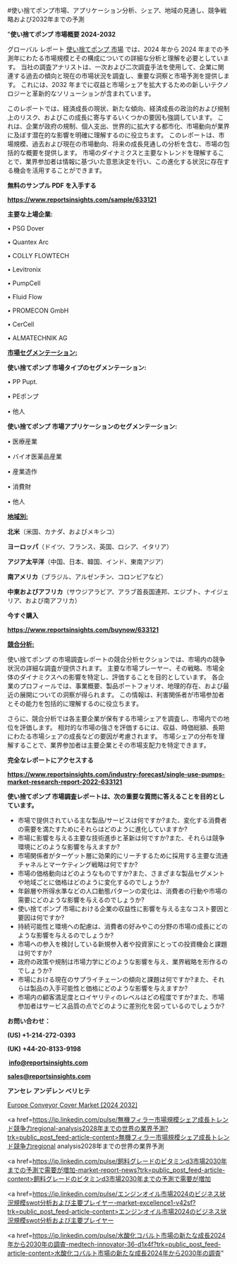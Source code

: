 #使い捨てポンプ市場、アプリケーション分析、シェア、地域の見通し、競争戦略および2032年までの予測

"<strong>使い捨てポンプ 市場概要 2024-2032</strong>

グローバル レポート <a href=https://www.reportsinsights.com/sample/633121>使い捨てポンプ 市場</a> では、2024 年から 2024 年までの予測年にわたる市場規模とその構成についての詳細な分析と理解を必要としています。 当社の調査アナリストは、一次および二次調査手法を使用して、企業に関連する過去の傾向と現在の市場状況を調査し、重要な洞察と市場予測を提供します。 これには、2032 年までに収益と市場シェアを拡大​​するための新しいテクノロジーと革新的なソリューションが含まれています。

このレポートでは、経済成長の現状、新たな傾向、経済成長の政治的および規制上のリスク、およびこの成長に寄与するいくつかの要因も強調しています。 これは、企業が政府の規制、個人支出、世界的に拡大する都市化、市場動向が業界に及ぼす潜在的な影響を明確に理解するのに役立ちます。 このレポートは、市場規模、過去および現在の市場動向、将来の成長見通しの分析を含む、市場の包括的な概要を提供します。 市場のダイナミクスと主要なトレンドを理解することで、業界参加者は情報に基づいた意思決定を行い、この進化する状況に存在する機会を活用することができます。

<strong><b>無料のサンプル PDF を入手する</b></strong>

<a href=https://www.reportsinsights.com/sample/633121><strong><u>https://www.reportsinsights.com/sample/633121</u></strong></a>

<strong>主要な上場企業:</strong>

• PSG Dover

• Quantex Arc

• COLLY FLOWTECH

• Levitronix

• PumpCell

• Fluid Flow

• PROMECON GmbH

• CerCell

• ALMATECHNIK AG

<strong><u>市場セグメンテーション</u></strong><strong><u>:</u></strong>

<strong>使い捨てポンプ 市場タイプのセグメンテーション:</strong>

• PP Pupt.

• PEポンプ

• 他人

<strong>使い捨てポンプ 市場アプリケーションのセグメンテーション:</strong>

• 医療産業

• バイオ医薬品産業

• 産業造作

• 消費財

• 他人

<strong><u>地域別</u></strong><strong><u>:</u></strong>

<strong>北米</strong>（米国、カナダ、およびメキシコ）

<strong>ヨーロッパ</strong>（ドイツ、フランス、英国、ロシア、イタリア）

<strong>アジア太平洋</strong>（中国、日本、韓国、インド、東南アジア）

<strong>南アメリカ</strong>（ブラジル、アルゼンチン、コロンビアなど）

<strong>中東およびアフリカ</strong>（サウジアラビア、アラブ首長国連邦、エジプト、ナイジェリア、および南アフリカ）

<strong>今すぐ購入</strong>

<a href=https://www.reportsinsights.com/buynow/633121><strong><u>https://www.reportsinsights.com/buynow/633121</u></strong></a>

<strong><u>競合分析:</u></strong>

使い捨てポンプ の市場調査レポートの競合分析セクションでは、市場内の競争状況の詳細な調査が提供されます。 主要な市場プレーヤー、その戦略、市場全体のダイナミクスへの影響を特定し、評価することを目的としています。 各企業のプロフィールでは、事業概要、製品ポートフォリオ、地理的存在、および最近の展開についての洞察が得られます。 この情報は、利害関係者が市場参加者とその能力を包括的に理解するのに役立ちます。

さらに、競合分析では各主要企業が保有する市場シェアを調査し、市場内での地位を評価します。 相対的な市場の強さを評価するには、収益、時価総額、長期にわたる市場シェアの成長などの要因が考慮されます。 市場シェアの分布を理解することで、業界参加者は主要企業とその市場支配力を特定できます。

<strong>完全なレポートにアクセスする</strong>

<a href=https://www.reportsinsights.com/industry-forecast/single-use-pumps-market-research-report-2022-633121><strong><u><b>https://www.reportsinsights.com/industry-forecast/single-use-pumps-market-research-report-2022-633121</b></u></strong></a>

<strong><b>使い捨てポンプ 市場調査レポートは、次の重要な質問に答えることを目的としています。</b></strong>
<ul>
  <li>市場で提供されている主な製品/サービスは何ですか?また、変化する消費者の需要を満たすためにそれらはどのように進化していますか?</li>
  <li>市場に影響を与える主要な技術進歩と革新は何ですか?また、それらは競争環境にどのような影響を与えますか?</li>
  <li>市場関係者がターゲット層に効果的にリーチするために採用する主要な流通チャネルとマーケティング戦略は何ですか?</li>
  <li>市場の価格動向はどのようなものですか?また、さまざまな製品セグメントや地域ごとに価格はどのように変化するのでしょうか?</li>
  <li>年齢層や所得水準などの人口動態パターンの変化は、消費者の行動や市場の需要にどのような影響を与えるのでしょうか?</li>
  <li>使い捨てポンプ 市場における企業の収益性に影響を与える主なコスト要因と要因は何ですか?</li>
  <li>持続可能性と環境への配慮は、消費者の好みやこの分野の市場の成長にどのような影響を与えるのでしょうか?</li>
  <li>市場への参入を検討している新規参入者や投資家にとっての投資機会と課題は何ですか?</li>
  <li>政府の政策や規制は市場力学にどのような影響を与え、業界戦略を形作るのでしょうか?</li>
  <li>市場における現在のサプライチェーンの傾向と課題は何ですか?また、それらは製品の入手可能性と価格にどのような影響を与えますか?</li>
  <li>市場内の顧客満足度とロイヤリティのレベルはどの程度ですか?また、市場参加者はサービス品質の点でどのように差別化を図っているのでしょうか?</li>
</ul>
<strong>お問い合わせ：</strong>

<strong>(US) +1-214-272-0393</strong>

<strong>(UK) +44-20-8133-9198</strong>

<strong> </strong><a href=info@reportsinsights.com><strong><u>info@reportsinsights.com</u></strong></a>

<a href=sales@reportsinsights.com><strong><u>sales@reportsinsights.com</u></strong></a>

<strong>アンセレ アンデレン ベリヒテ</strong>

<a href=https://www.linkedin.com/pulse/europe-conveyor-cover-markets-analysis-decision-makers-b0wlf/>Europe Conveyor Cover Market [2024 2032]</a>

<a href=https://jp.linkedin.com/pulse/無機フィラー市場規模シェア成長トレンド競争力regional-analysis2028年までの世界の業界予測?trk=public_post_feed-article-content>無機フィラー市場規模シェア成長トレンド競争力regional analysis2028年までの世界の業界予測</a>

<a href=https://jp.linkedin.com/pulse/飼料グレードのビタミンd3市場2030年までの予測で需要が増加-market-report-news?trk=public_post_feed-article-content>飼料グレードのビタミンd3市場2030年までの予測で需要が増加</a>

<a href=https://jp.linkedin.com/pulse/エンジンオイル市場2024のビジネス状況規模swot分析および主要プレイヤー-market-excellence1-v42sf?trk=public_post_feed-article-content>エンジンオイル市場2024のビジネス状況規模swot分析および主要プレイヤー</a>

<a href=https://jp.linkedin.com/pulse/水酸化コバルト市場の新たな成長2024年から2030年の調査-medtech-innovator-36-d1x4f?trk=public_post_feed-article-content>水酸化コバルト市場の新たな成長2024年から2030年の調査</a>"
